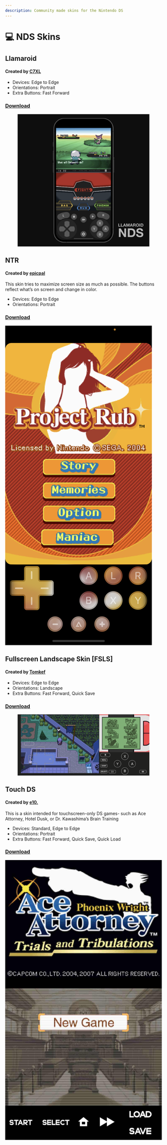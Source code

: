 ```yaml
---
description: Community made skins for the Nintendo DS
---
```


# 💻 NDS Skins

## Llamaroid

#### Created by [C7XL](https://discordapp.com/users/330683206854639627)

* Devices: Edge to Edge
* Orientations: Portrait
* Extra Buttons: Fast Forward

### [Download](NDS/Llamaroid/skin.deltaskin)

<figure><img src="../../.gitbook/assets/Llamaroid_NDS_-_Portrait_-_Screenshot.png" alt=""><figcaption></figcaption></figure>

## NTR

#### Created by [epicpal](https://discordapp.com/users/281835162474512385)

This skin tries to maximize screen size as much as possible. The buttons reflect what’s on screen and change in color.

* Devices: Edge to Edge
* Orientations: Portrait

### [Download](NDS/NTR/skin.deltaskin)

![](NDS/NTR/image.png)

## Fullscreen Landscape Skin \[FSLS]

#### Created by [Tomkef](https://discordapp.com/users/208228152839897088)

* Devices: Edge to Edge
* Orientations: Landscape
* Extra Buttons: Fast Forward, Quick Save

### [Download](NDS/FSLS/skin.deltaskin)

<figure><img src="../../.gitbook/assets/FSLS_v2.2.png" alt=""><figcaption></figcaption></figure>

## Touch DS

#### Created by [e10.](https://discordapp.com/users/279456607174131713)

This is a skin intended for touchscreen-only DS games- such as Ace Attorney, Hotel Dusk, or Dr. Kawashima’s Brain Training

* Devices: Standard, Edge to Edge
* Orientations: Portrait
* Extra Buttons: Fast Forward, Quick Save, Quick Load

### [Download](NDS/TouchDS/skin.deltaskin)

![](NDS/TouchDS/image.jpg)
